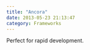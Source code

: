 ```yaml
---
title: "Ancora"
date: 2013-05-23 21:13:47
category: Frameworks
---
```


Perfect for rapid development.
